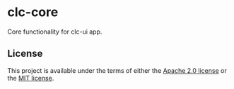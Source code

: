 # clc-core

Core functionality for clc-ui app.

## License

This project is available under the terms of either the [Apache 2.0 license](../LICENSE-APACHE) or the [MIT license](../LICENSE-MIT).

